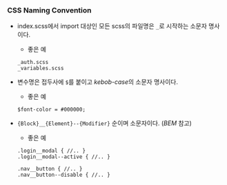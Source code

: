 ### CSS Naming Convention

- index.scss에서 import 대상인 모든 scss의 파일명은 `_`로 시작하는 소문자 명사이다.

  - 좋은 예

  ```
  _auth.scss
  _variables.scss
  ```

- 변수명은 접두사에  `$`를 붙이고 *kebob-case*의 소문자 명사이다.

  - 좋은 예

  ```
  $font-color = #000000;
  ```
  
- `{Block}__{Element}--{Modifier}` 순이며 소문자이다. (*BEM* 참고)

  - 좋은 예
  
  ```
  .login__modal { //.. }
  .login__modal--active { //.. }
  ```  
  ```
  .nav__button { //.. }
  .nav__button--disable { //.. }
  ```
